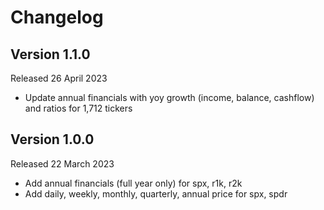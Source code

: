 # Changelog

## Version 1.1.0
Released 26 April 2023
- Update annual financials with yoy growth (income, balance, cashflow) and ratios for 1,712 tickers

## Version 1.0.0
Released 22 March 2023
- Add annual financials (full year only) for spx, r1k, r2k
- Add daily, weekly, monthly, quarterly, annual price for spx, spdr